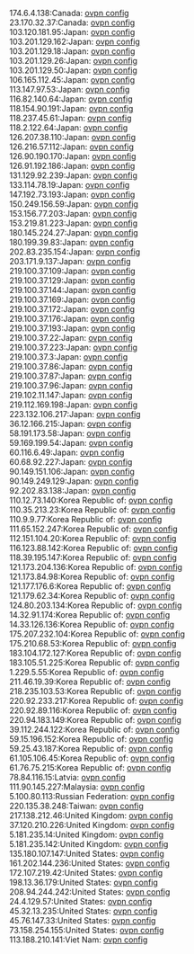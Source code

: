174.6.4.138:Canada: [ovpn config](vpn/174_6_4_138.ovpn)  
23.170.32.37:Canada: [ovpn config](vpn/23_170_32_37.ovpn)  
103.120.181.95:Japan: [ovpn config](vpn/103_120_181_95.ovpn)  
103.201.129.162:Japan: [ovpn config](vpn/103_201_129_162.ovpn)  
103.201.129.18:Japan: [ovpn config](vpn/103_201_129_18.ovpn)  
103.201.129.26:Japan: [ovpn config](vpn/103_201_129_26.ovpn)  
103.201.129.50:Japan: [ovpn config](vpn/103_201_129_50.ovpn)  
106.165.112.45:Japan: [ovpn config](vpn/106_165_112_45.ovpn)  
113.147.97.53:Japan: [ovpn config](vpn/113_147_97_53.ovpn)  
116.82.140.64:Japan: [ovpn config](vpn/116_82_140_64.ovpn)  
118.154.90.191:Japan: [ovpn config](vpn/118_154_90_191.ovpn)  
118.237.45.61:Japan: [ovpn config](vpn/118_237_45_61.ovpn)  
118.2.122.64:Japan: [ovpn config](vpn/118_2_122_64.ovpn)  
126.207.38.110:Japan: [ovpn config](vpn/126_207_38_110.ovpn)  
126.216.57.112:Japan: [ovpn config](vpn/126_216_57_112.ovpn)  
126.90.190.170:Japan: [ovpn config](vpn/126_90_190_170.ovpn)  
126.91.192.186:Japan: [ovpn config](vpn/126_91_192_186.ovpn)  
131.129.92.239:Japan: [ovpn config](vpn/131_129_92_239.ovpn)  
133.114.78.19:Japan: [ovpn config](vpn/133_114_78_19.ovpn)  
147.192.73.193:Japan: [ovpn config](vpn/147_192_73_193.ovpn)  
150.249.156.59:Japan: [ovpn config](vpn/150_249_156_59.ovpn)  
153.156.77.203:Japan: [ovpn config](vpn/153_156_77_203.ovpn)  
153.219.81.223:Japan: [ovpn config](vpn/153_219_81_223.ovpn)  
180.145.224.27:Japan: [ovpn config](vpn/180_145_224_27.ovpn)  
180.199.39.83:Japan: [ovpn config](vpn/180_199_39_83.ovpn)  
202.83.235.154:Japan: [ovpn config](vpn/202_83_235_154.ovpn)  
203.171.9.137:Japan: [ovpn config](vpn/203_171_9_137.ovpn)  
219.100.37.109:Japan: [ovpn config](vpn/219_100_37_109.ovpn)  
219.100.37.129:Japan: [ovpn config](vpn/219_100_37_129.ovpn)  
219.100.37.144:Japan: [ovpn config](vpn/219_100_37_144.ovpn)  
219.100.37.169:Japan: [ovpn config](vpn/219_100_37_169.ovpn)  
219.100.37.172:Japan: [ovpn config](vpn/219_100_37_172.ovpn)  
219.100.37.176:Japan: [ovpn config](vpn/219_100_37_176.ovpn)  
219.100.37.193:Japan: [ovpn config](vpn/219_100_37_193.ovpn)  
219.100.37.22:Japan: [ovpn config](vpn/219_100_37_22.ovpn)  
219.100.37.223:Japan: [ovpn config](vpn/219_100_37_223.ovpn)  
219.100.37.3:Japan: [ovpn config](vpn/219_100_37_3.ovpn)  
219.100.37.86:Japan: [ovpn config](vpn/219_100_37_86.ovpn)  
219.100.37.87:Japan: [ovpn config](vpn/219_100_37_87.ovpn)  
219.100.37.96:Japan: [ovpn config](vpn/219_100_37_96.ovpn)  
219.102.11.147:Japan: [ovpn config](vpn/219_102_11_147.ovpn)  
219.112.169.198:Japan: [ovpn config](vpn/219_112_169_198.ovpn)  
223.132.106.217:Japan: [ovpn config](vpn/223_132_106_217.ovpn)  
36.12.166.215:Japan: [ovpn config](vpn/36_12_166_215.ovpn)  
58.191.173.58:Japan: [ovpn config](vpn/58_191_173_58.ovpn)  
59.169.199.54:Japan: [ovpn config](vpn/59_169_199_54.ovpn)  
60.116.6.49:Japan: [ovpn config](vpn/60_116_6_49.ovpn)  
60.68.92.227:Japan: [ovpn config](vpn/60_68_92_227.ovpn)  
90.149.151.106:Japan: [ovpn config](vpn/90_149_151_106.ovpn)  
90.149.249.129:Japan: [ovpn config](vpn/90_149_249_129.ovpn)  
92.202.83.138:Japan: [ovpn config](vpn/92_202_83_138.ovpn)  
110.12.73.140:Korea Republic of: [ovpn config](vpn/110_12_73_140.ovpn)  
110.35.213.23:Korea Republic of: [ovpn config](vpn/110_35_213_23.ovpn)  
110.9.9.77:Korea Republic of: [ovpn config](vpn/110_9_9_77.ovpn)  
111.65.152.247:Korea Republic of: [ovpn config](vpn/111_65_152_247.ovpn)  
112.151.104.20:Korea Republic of: [ovpn config](vpn/112_151_104_20.ovpn)  
116.123.88.142:Korea Republic of: [ovpn config](vpn/116_123_88_142.ovpn)  
118.39.195.147:Korea Republic of: [ovpn config](vpn/118_39_195_147.ovpn)  
121.173.204.136:Korea Republic of: [ovpn config](vpn/121_173_204_136.ovpn)  
121.173.84.98:Korea Republic of: [ovpn config](vpn/121_173_84_98.ovpn)  
121.177.176.6:Korea Republic of: [ovpn config](vpn/121_177_176_6.ovpn)  
121.179.62.34:Korea Republic of: [ovpn config](vpn/121_179_62_34.ovpn)  
124.80.203.134:Korea Republic of: [ovpn config](vpn/124_80_203_134.ovpn)  
14.32.91.174:Korea Republic of: [ovpn config](vpn/14_32_91_174.ovpn)  
14.33.126.136:Korea Republic of: [ovpn config](vpn/14_33_126_136.ovpn)  
175.207.232.104:Korea Republic of: [ovpn config](vpn/175_207_232_104.ovpn)  
175.210.68.53:Korea Republic of: [ovpn config](vpn/175_210_68_53.ovpn)  
183.104.172.127:Korea Republic of: [ovpn config](vpn/183_104_172_127.ovpn)  
183.105.51.225:Korea Republic of: [ovpn config](vpn/183_105_51_225.ovpn)  
1.229.5.55:Korea Republic of: [ovpn config](vpn/1_229_5_55.ovpn)  
211.46.19.39:Korea Republic of: [ovpn config](vpn/211_46_19_39.ovpn)  
218.235.103.53:Korea Republic of: [ovpn config](vpn/218_235_103_53.ovpn)  
220.92.233.217:Korea Republic of: [ovpn config](vpn/220_92_233_217.ovpn)  
220.92.89.116:Korea Republic of: [ovpn config](vpn/220_92_89_116.ovpn)  
220.94.183.149:Korea Republic of: [ovpn config](vpn/220_94_183_149.ovpn)  
39.112.244.122:Korea Republic of: [ovpn config](vpn/39_112_244_122.ovpn)  
59.15.196.152:Korea Republic of: [ovpn config](vpn/59_15_196_152.ovpn)  
59.25.43.187:Korea Republic of: [ovpn config](vpn/59_25_43_187.ovpn)  
61.105.106.45:Korea Republic of: [ovpn config](vpn/61_105_106_45.ovpn)  
61.76.75.215:Korea Republic of: [ovpn config](vpn/61_76_75_215.ovpn)  
78.84.116.15:Latvia: [ovpn config](vpn/78_84_116_15.ovpn)  
111.90.145.227:Malaysia: [ovpn config](vpn/111_90_145_227.ovpn)  
5.100.80.113:Russian Federation: [ovpn config](vpn/5_100_80_113.ovpn)  
220.135.38.248:Taiwan: [ovpn config](vpn/220_135_38_248.ovpn)  
217.138.212.46:United Kingdom: [ovpn config](vpn/217_138_212_46.ovpn)  
37.120.210.226:United Kingdom: [ovpn config](vpn/37_120_210_226.ovpn)  
5.181.235.14:United Kingdom: [ovpn config](vpn/5_181_235_14.ovpn)  
5.181.235.142:United Kingdom: [ovpn config](vpn/5_181_235_142.ovpn)  
135.180.107.147:United States: [ovpn config](vpn/135_180_107_147.ovpn)  
161.202.144.236:United States: [ovpn config](vpn/161_202_144_236.ovpn)  
172.107.219.42:United States: [ovpn config](vpn/172_107_219_42.ovpn)  
198.13.36.179:United States: [ovpn config](vpn/198_13_36_179.ovpn)  
208.94.244.242:United States: [ovpn config](vpn/208_94_244_242.ovpn)  
24.4.129.57:United States: [ovpn config](vpn/24_4_129_57.ovpn)  
45.32.13.235:United States: [ovpn config](vpn/45_32_13_235.ovpn)  
45.76.147.33:United States: [ovpn config](vpn/45_76_147_33.ovpn)  
73.158.254.155:United States: [ovpn config](vpn/73_158_254_155.ovpn)  
113.188.210.141:Viet Nam: [ovpn config](vpn/113_188_210_141.ovpn)  
